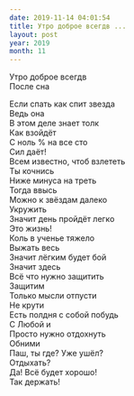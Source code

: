 ```yaml
---
date: 2019-11-14 04:01:54
title: Утро доброе всегдв ...
layout: post
year: 2019
month: 11
---
```

Утро доброе всегдв <br/>
После сна <br/>
<!--more-->
Если спать как спит звезда<br/>
Ведь она<br/>
В этом деле знает толк <br/>
Как взойдёт<br/>
С  ноль % на все сто <br/>
Сил даёт! <br/>
Всем известно, чтоб взлететь<br/>
Ты кочнись <br/>
Ниже минуса на треть <br/>
Тогда ввысь <br/>
Можно  к звёздам далеко<br/>
Укружить <br/>
Значит день пройдёт легко <br/>
Это жизнь! <br/>
Коль  в ученье тяжело <br/>
Выжать весь <br/>
Значит лёгким будет бой <br/>
Значит здесь <br/>
Всё  что нужно защитить<br/>
Защитим <br/>
Только мысли отпусти <br/>
Не крути<br/>
Есть полдня с собой побудь <br/>
С Любой и<br/>
Просто нужно отдохнуть <br/>
Обними <br/>
Паш, ты где? Уже ушёл? <br/>
Отдыхать? <br/>
Да! Всё будет хорошо! <br/>
Так держать!<br/>